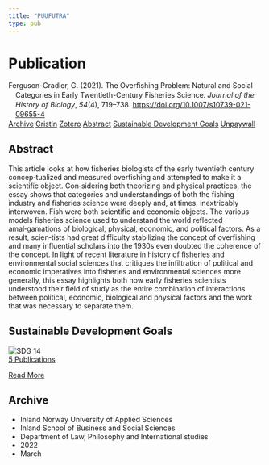 ```yaml
---
title: "PUUFUTRA"
type: pub
---
```

<h1>Publication</h1>
<article id="csl-bib-container-PUUFUTRA" class="csl-bib-container">
  <div class="csl-bib-body" style="line-height: 1.35; padding-left: 1em; text-indent:-1em;">
  <div class="csl-entry">Ferguson-Cradler, G. (2021). The Overfishing Problem: Natural and Social Categories in Early Twentieth-Century Fisheries Science. <i>Journal of the History of Biology</i>, <i>54</i>(4), 719&#x2013;738. <a href="https://doi.org/10.1007/s10739-021-09655-4">https://doi.org/10.1007/s10739-021-09655-4</a></div>
</div>
  <div class="csl-bib-buttons">
    <a href="#taxonomy-article-PUUFUTRA" class="csl-bib-button">Archive</a>
    <a href="https://app.cristin.no/results/show.jsf?id=2007300" alt="Cristin URL" class="csl-bib-button">Cristin</a>
    <a href="http://zotero.org/groups/5402882/items/PUUFUTRA" alt="Zotero URL" class="csl-bib-button">Zotero</a>
    <a href="#abstract-article-PUUFUTRA" class="csl-bib-button">Abstract</a>
    <a href="#sdg-article-PUUFUTRA" class="csl-bib-button">Sustainable Development Goals</a>
    <a href="https://link.springer.com/content/pdf/10.1007/s10739-021-09655-4.pdf" class="csl-bib-button">Unpaywall</a>
  </div>
  <div id="csl-bib-meta-container-PUUFUTRA"></div>
</article>
<div id="csl-bib-meta-PUUFUTRA" class="csl-bib-meta">
  <article id="abstract-article-PUUFUTRA" class="abstract-article">
    <h1>Abstract</h1>
    This article looks at how fisheries biologists of the early twentieth century concep‑tualized and measured overfishing and attempted to make it a scientific object. Con‑sidering both theorizing and physical practices, the essay shows that categories and understandings of both the fishing industry and fisheries science were deeply and, at times, inextricably interwoven. Fish were both scientific and economic objects. The various models fisheries science used to understand the world reflected amal‑gamations of biological, physical, economic, and political factors. As a result, scien‑tists had great difficulty stabilizing the concept of overfishing and many influential scholars into the 1930s even doubted the coherence of the concept. In light of recent literature in history of fisheries and environmental social sciences that critiques the infiltration of political and economic imperatives into fisheries and environmental sciences more generally, this essay highlights both how early fisheries scientists understood their field of study as the entire combination of interactions between political, economic, biological and physical factors and the work that was necessary to separate them.
  </article>
  <article id="sdg-article-PUUFUTRA" class="sdg-article">
    <h1>Sustainable Development Goals</h1>
    <div class="sdg-container"><div id="sdg14" class="sdg"> <img src="{{< params subfolder >}}images/sdg/sdg14_en.png" class="image" alt="SDG 14"> <div class="sdg-overlay"> <a href="{{< params subfolder >}}en/archive/?sdg=14#archive" class="sdg-publication-count"><span>5</span> Publications</a> <p><a href="https://sdgs.un.org/goals/goal14" class="sdg-read-more">Read More</a></p> </div> </div></div>
  </article>
  <article id="taxonomy-article-PUUFUTRA" class="taxonomy-article">
    <h1>Archive</h1>
    <ul>
      <li>Inland Norway University of Applied Sciences</li>
      <li>Inland School of Business and Social Sciences</li>
      <li>Department of Law, Philosophy and International studies</li>
      <li>2022</li>
      <li>March</li>
    </ul>
  </article>
</div>
